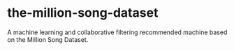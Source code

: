 # the-million-song-dataset
A machine learning and collaborative filtering recommended machine based on the Million Song Dataset.
